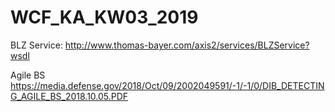 # WCF_KA_KW03_2019

BLZ Service:
http://www.thomas-bayer.com/axis2/services/BLZService?wsdl

Agile BS
https://media.defense.gov/2018/Oct/09/2002049591/-1/-1/0/DIB_DETECTING_AGILE_BS_2018.10.05.PDF
